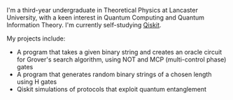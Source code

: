 I'm a third-year undergraduate in Theoretical Physics at Lancaster University, with a keen interest in Quantum Computing and Quantum Information Theory. I'm currently self-studying [Qiskit](https://qiskit.org/learn/).

My projects include:
* A program that takes a given binary string and creates an oracle circuit for Grover's search algorithm, using NOT and MCP (multi-control phase) gates
* A program that generates random binary strings of a chosen length using H gates
* Qiskit simulations of protocols that exploit quantum entanglement

